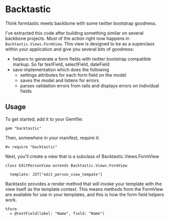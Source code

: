 Backtastic
==========

Think formtastic meets backbone with some twitter bootstrap goodness.

I've extracted this code after building something similar on several backbone projects.  Most of the action right now happens in `Backtastic.Views.FormView`.  This view is designed to be as a superclass within your application and give you several bits of goodness:

* helpers to generate a form fields with twitter bootstrap compatible markup. So far textField, selectField, dateField
* save implementation which does the following
  * settings attributes for each form field on the model
  * saves the model and listens for errors
  * parses validation errors from rails and displays errors on individual fields

Usage
-----

To get started, add it to your Gemfile:

    gem "backtastic"
    
Then, somewhere in your manifest, require it:

    #= require "backtastic"
    
Next, you'll create a view that is a subclass of Backtastic.Views.FormView

    class EditPersonView extends Backtastic.Views.FormView
      
      template: JST["edit_person_view_tempate"]

Backtastic provides a render method that will invoke your template with the view itself as the template context.  This means methods from the FormView are available for use in your templates, and this is how the form field helpers work.

    %form
      = @textField(label: "Name", field: "Name")


